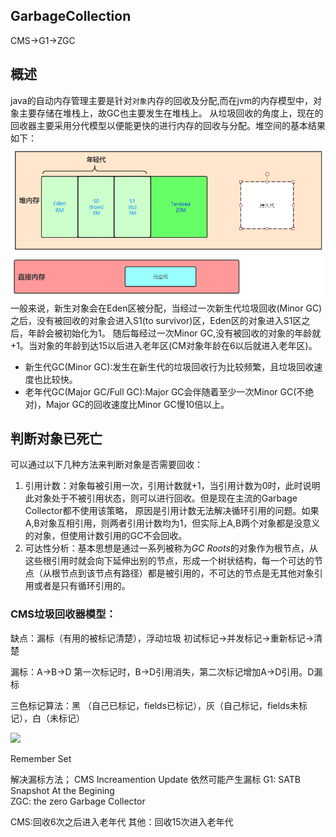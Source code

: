 ## GarbageCollection

CMS->G1->ZGC

## 概述 
java的自动内存管理主要是针对```对象```内存的回收及分配,而在jvm的内存模型中，对象主要存储在堆栈上，故GC也主要发生在堆栈上。
从垃圾回收的角度上，现在的回收器主要采用分代模型以便能更快的进行内存的回收与分配。堆空间的基本结果如下：  
![GC堆内存模型](../picture/GC-堆内存模型.PNG)  
一般来说，新生对象会在Eden区被分配，当经过一次新生代垃圾回收(Minor GC)之后，没有被回收的对象会进入S1(to survivor)区，Eden区的对象进入S1区之后，年龄会被初始化为1。
随后每经过一次Minor GC,没有被回收的对象的年龄就+1。当对象的年龄到达15以后进入老年区(CM对象年龄在6以后就进入老年区)。  
-  新生代GC(Minor GC):发生在新生代的垃圾回收行为比较频繁，且垃圾回收速度也比较快。
-  老年代GC(Major GC/Full GC):Major GC会伴随着至少一次Minor GC(不绝对)，Major GC的回收速度比Minor GC慢10倍以上。

## 判断对象已死亡
可以通过以下几种方法来判断对象是否需要回收：  
1. 引用计数：对象每被引用一次，引用计数就+1，当引用计数为0时，此时说明此对象处于不被引用状态，则可以进行回收。但是现在主流的Garbage Collector都不使用该策略，
原因是引用计数无法解决循环引用的问题。如果A,B对象互相引用，则两者引用计数均为1，但实际上A,B两个对象都是没意义的对象，但使用计数引用的GC不会回收。
2. 可达性分析：基本思想是通过一系列被称为*GC Roots*的对象作为根节点，从这些根引用时就会向下延伸出别的节点，形成一个树状结构，每一个可达的节点（从根节点到该节点有路径）都是被引用的，不可达的节点是无其他对象引用或者是只有循环引用的。



### CMS垃圾回收器模型：
缺点：漏标（有用的被标记清楚），浮动垃圾
初试标记->并发标记->重新标记->清楚

漏标：A->B->D 第一次标记时，B->D引用消失，第二次标记增加A->D引用。D漏标

三色标记算法：黑 （自己已标记，fields已标记），灰（自己标记，fields未标记），白（未标记）

![](.)

Remember Set

解决漏标方法；
CMS Increamention Update 依然可能产生漏标
G1: SATB Snapshot At the Begining  
ZGC: the zero Garbage Collector

CMS:回收6次之后进入老年代
其他：回收15次进入老年代

